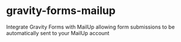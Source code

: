 # gravity-forms-mailup
Integrate Gravity Forms with MailUp allowing form submissions to be automatically sent to your MailUp account
